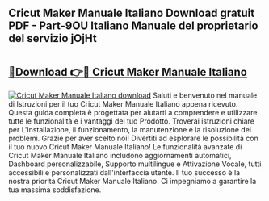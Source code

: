 ## Cricut Maker Manuale Italiano Download gratuit PDF - Part-9OU Italiano Manuale del proprietario del servizio jOjHt

# <h2><a href="http://dffqxl2.blite.top/?on=Cricut+Maker+Manuale+Italiano">🔗Download 👉🔴 Cricut Maker Manuale Italiano</a></h2>

[![Cricut Maker Manuale Italiano download](https://i.imgur.com/lujVjoI.png)](http://dffqxl2.blite.top/?on=Cricut+Maker+Manuale+Italiano)
Saluti e benvenuto nel manuale di Istruzioni per il tuo Cricut Maker Manuale Italiano appena ricevuto. Questa guida completa è progettata per aiutarti a comprendere e utilizzare tutte le funzionalità e i vantaggi del tuo Prodotto. Troverai istruzioni chiare per L'installazione, il funzionamento, la manutenzione e la risoluzione dei problemi. Grazie per aver scelto noi! Divertiti ad esplorare le possibilità con il tuo nuovo Cricut Maker Manuale Italiano! Le funzionalità avanzate di Cricut Maker Manuale Italiano includono aggiornamenti automatici, Dashboard personalizzabile, Supporto multilingue e Attivazione Vocale, tutti accessibili e personalizzati dall'interfaccia utente. Il tuo successo è la nostra priorità Cricut Maker Manuale Italiano. Ci impegniamo a garantire la tua massima soddisfazione.
